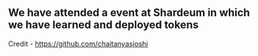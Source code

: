 ## We have attended a event at Shardeum in which we have learned and deployed tokens
Credit - https://github.com/chaitanyasjoshi
